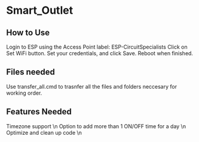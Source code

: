 # Smart_Outlet

## How to Use
Login to ESP using the Access Point label: ESP-CircuitSpecialists 
Click on Set WiFi button.
Set your credentials, and click Save.
Reboot when finished.

## Files needed
Use transfer_all.cmd to trasnfer all the files and folders neccesary for working order.

## Features Needed
Timezone support \n
Option to add more than 1 ON/OFF time for a day \n
Optimize and clean up code \n
